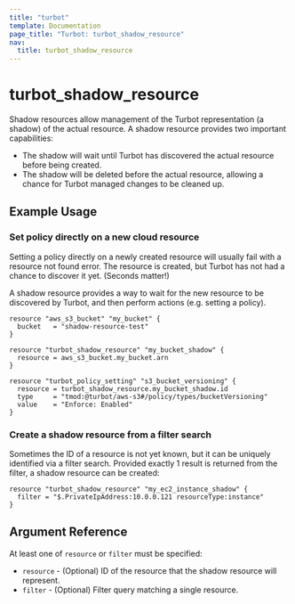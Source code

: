 ```yaml
---
title: "turbot"
template: Documentation
page_title: "Turbot: turbot_shadow_resource"
nav:
  title: turbot_shadow_resource
---
```


# turbot\_shadow\_resource

Shadow resources allow management of the Turbot representation (a shadow) of
the actual resource. A shadow resource provides two important capabilities:
* The shadow will wait until Turbot has discovered the actual resource before being created.
* The shadow will be deleted before the actual resource, allowing a chance for Turbot managed changes to be cleaned up.


## Example Usage

### Set policy directly on a new cloud resource

Setting a policy directly on a newly created resource will usually fail with
a resource not found error. The resource is created, but Turbot has not had
a chance to discover it yet. (Seconds matter!)

A shadow resource provides a way to wait for the new resource to be discovered
by Turbot, and then perform actions (e.g. setting a policy).

```hcl
resource "aws_s3_bucket" "my_bucket" {
  bucket   = "shadow-resource-test"
}

resource "turbot_shadow_resource" "my_bucket_shadow" {
  resource = aws_s3_bucket.my_bucket.arn
}

resource "turbot_policy_setting" "s3_bucket_versioning" {
  resource = turbot_shadow_resource.my_bucket_shadow.id
  type     = "tmod:@turbot/aws-s3#/policy/types/bucketVersioning"
  value    = "Enforce: Enabled"
}
```

### Create a shadow resource from a filter search

Sometimes the ID of a resource is not yet known, but it can be uniquely
identified via a filter search. Provided exactly 1 result is returned
from the filter, a shadow resource can be created:

```hcl
resource "turbot_shadow_resource" "my_ec2_instance_shadow" {
  filter = "$.PrivateIpAddress:10.0.0.121 resourceType:instance"
}
```


## Argument Reference

At least one of `resource` or `filter` must be specified:

- `resource` - (Optional) ID of the resource that the shadow resource will represent.
- `filter` - (Optional) Filter query matching a single resource.
